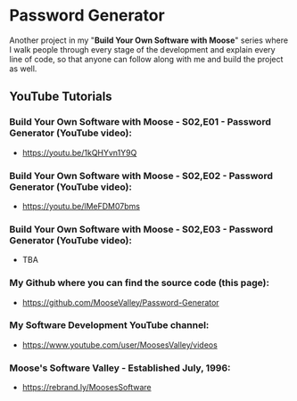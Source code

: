 # Password Generator

Another project in my "**Build Your Own Software with Moose**" series where
I walk people through every stage of the development and explain every line of code,
so that anyone can follow along with me and build the project as well.

## YouTube Tutorials

### Build Your Own Software with Moose - S02,E01 - Password Generator (YouTube video):
* https://youtu.be/1kQHYvn1Y9Q

### Build Your Own Software with Moose - S02,E02 - Password Generator (YouTube video):
* https://youtu.be/lMeFDM07bms

### Build Your Own Software with Moose - S02,E03 - Password Generator (YouTube video):
* TBA

### My Github where you can find the source code (this page):
* https://github.com/MooseValley/Password-Generator

### My Software Development YouTube channel:
* https://www.youtube.com/user/MoosesValley/videos

### Moose's Software Valley - Established July, 1996:
* https://rebrand.ly/MoosesSoftware

